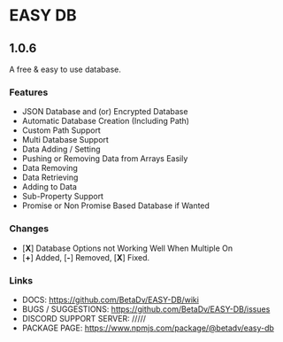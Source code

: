 # EASY DB

## 1.0.6

A free & easy to use database.

### Features

- JSON Database and (or) Encrypted Database
- Automatic Database Creation (Including Path)
- Custom Path Support
- Multi Database Support
- Data Adding / Setting
- Pushing or Removing Data from Arrays Easily
- Data Removing
- Data Retrieving
- Adding to Data
- Sub-Property Support
- Promise or Non Promise Based Database if Wanted

### Changes

- [**X**] Database Options not Working Well When Multiple On
- [**+**] Added, [**-**] Removed, [**X**] Fixed.

### Links

- DOCS: <https://github.com/BetaDv/EASY-DB/wiki>
- BUGS / SUGGESTIONS: <https://github.com/BetaDv/EASY-DB/issues>
- DISCORD SUPPORT SERVER: /////
- PACKAGE PAGE: <https://www.npmjs.com/package/@betadv/easy-db>
